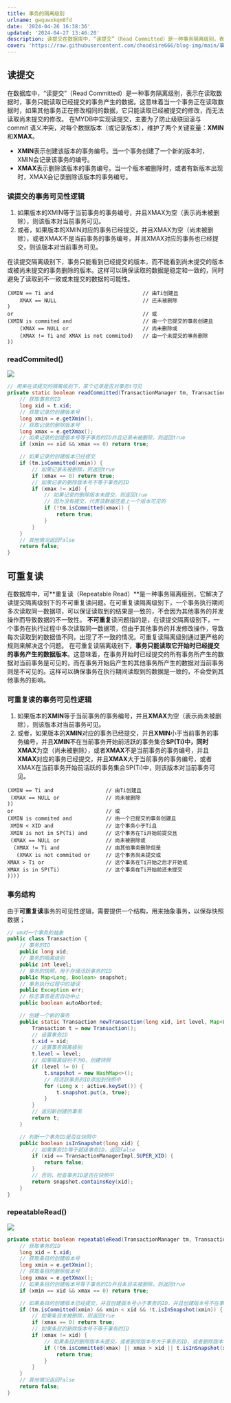 ```yaml
---
title: 事务的隔离级别
urlname: gwquwxkqm8fd
date: '2024-04-26 16:38:36'
updated: '2024-04-27 13:46:20'
description: 读提交在数据库中，“读提交”（Read Committed）是一种事务隔离级别，表示在读取数据时，事务只能读取已经提交的事务产生的数据。这意味着当一个事务正在读取数据时，如果其他事务正在修改相同的数据，它只能读取已经被提交的修改，而无法读取尚未提交的修改。在MYDB中实现读提交，主要为了防止级...
cover: 'https://raw.githubusercontent.com/choodsire666/blog-img/main/事务的隔离级别/cover.jpg'
---
```

## 读提交
在数据库中，“读提交”（Read Committed）是一种事务隔离级别，表示在读取数据时，事务只能读取已经提交的事务产生的数据。这意味着当一个事务正在读取数据时，如果其他事务正在修改相同的数据，它只能读取已经被提交的修改，而无法读取尚未提交的修改。
在MYDB中实现读提交，主要为了防止级联回滚与 commit 语义冲突，对每个数据版本（或记录版本），维护了两个关键变量：**XMIN**和**XMAX**。

- **XMIN**表示创建该版本的事务编号。当一个事务创建了一个新的版本时，XMIN会记录该事务的编号。
- **XMAX**表示删除该版本的事务编号。当一个版本被删除时，或者有新版本出现时，XMAX会记录删除该版本的事务编号。
### 读提交的事务可见性逻辑

1. 如果版本的XMIN等于当前事务的事务编号，并且XMAX为空（表示尚未被删除），则该版本对当前事务可见。
2. 或者，如果版本的XMIN对应的事务已经提交，并且XMAX为空（尚未被删除），或者XMAX不是当前事务的事务编号，并且XMAX对应的事务也已经提交，则该版本对当前事务可见。

在读提交隔离级别下，事务只能看到已经提交的版本，而不能看到尚未提交的版本或被尚未提交的事务删除的版本。这样可以确保读取的数据是稳定和一致的，同时避免了读取到不一致或未提交的数据的可能性。
```
(XMIN == Ti and                             // 由Ti创建且
    XMAX == NULL                            // 还未被删除
)
or                                          // 或
(XMIN is commited and                       // 由一个已提交的事务创建且
    (XMAX == NULL or                        // 尚未删除或
    (XMAX != Ti and XMAX is not commited)   // 由一个未提交的事务删除
))
```
### readCommited()
![](https://raw.githubusercontent.com/choodsire666/blog-img/main/事务的隔离级别/6251f1cdd88060fe5560061b7c76344a.png)
```java
// 用来在读提交的隔离级别下，某个记录是否对事务t可见
private static boolean readCommitted(TransactionManager tm, Transaction t, Entry e) {
    // 获取事务的ID
    long xid = t.xid;
    // 获取记录的创建版本号
    long xmin = e.getXmin();
    // 获取记录的删除版本号
    long xmax = e.getXmax();
    // 如果记录的创建版本号等于事务的ID并且记录未被删除，则返回true
    if (xmin == xid && xmax == 0) return true;

    // 如果记录的创建版本已经提交
    if (tm.isCommitted(xmin)) {
        // 如果记录未被删除，则返回true
        if (xmax == 0) return true;
        // 如果记录的删除版本号不等于事务的ID
        if (xmax != xid) {
            // 如果记录的删除版本未提交，则返回true
            // 因为没有提交，代表该数据还是上一个版本可见的
            if (!tm.isCommitted(xmax)) {
                return true;
            }
        }
    }
    // 其他情况返回false
    return false;
}
```
## 可重复读
在数据库中，可**重复读（Repeatable Read）**是一种事务隔离级别，它解决了读提交隔离级别下的不可重复读问题。在可重复读隔离级别下，一个事务执行期间多次读取同一数据项，可以保证读取到的结果是一致的，不会因为其他事务的并发操作而导致数据的不一致性。
**不可重复**读问题指的是，在读提交隔离级别下，一个事务在执行过程中多次读取同一数据项，但由于其他事务的并发修改操作，导致每次读取到的数据值不同，出现了不一致的情况。可重复读隔离级别通过更严格的规则来解决这个问题。
在可重复读隔离级别下，**事务只能读取它开始时已经提交的事务产生的数据版本**。这意味着，在事务开始时已经提交的所有事务所产生的数据对当前事务是可见的，而在事务开始后产生的其他事务所产生的数据对当前事务则是不可见的。这样可以确保事务在执行期间读取到的数据是一致的，不会受到其他事务的影响。
### 可重复读的事务可见性逻辑

1. 如果版本的**XMIN**等于当前事务的事务编号，并且**XMAX**为空（表示尚未被删除），则该版本对当前事务可见。
2. 或者，如果版本的**XMIN**对应的事务已经提交，并且**XMIN**小于当前事务的事务编号，并且**XMIN**不在当前事务开始前活跃的事务集合**SP(Ti)**中，同时**XMAX**为空（尚未被删除），或者**XMAX**不是当前事务的事务编号，并且**XMAX**对应的事务已经提交，并且**XMAX**大于当前事务的事务编号，或者XMAX在当前事务开始前活跃的事务集合SP(Ti)中，则该版本对当前事务可见。
```
(XMIN == Ti and                 // 由Ti创建且
 (XMAX == NULL or               // 尚未被删除
))
or                              // 或
(XMIN is commited and           // 由一个已提交的事务创建且
 XMIN < XID and                 // 这个事务小于Ti且
 XMIN is not in SP(Ti) and      // 这个事务在Ti开始前提交且
 (XMAX == NULL or               // 尚未被删除或
  (XMAX != Ti and               // 由其他事务删除但是
   (XMAX is not commited or     // 这个事务尚未提交或
XMAX > Ti or                    // 这个事务在Ti开始之后才开始或
XMAX is in SP(Ti)               // 这个事务在Ti开始前还未提交
))))
```
### 事务结构
由于**可重复读**事务的可见性逻辑，需要提供一个结构，用来抽象事务，以保存快照数据；
```java
// vm对一个事务的抽象
public class Transaction {
    // 事务的ID
    public long xid;
    // 事务的隔离级别
    public int level;
    // 事务的快照，用于存储活跃事务的ID
    public Map<Long, Boolean> snapshot;
    // 事务执行过程中的错误
    public Exception err;
    // 标志事务是否自动中止
    public boolean autoAborted;

    // 创建一个新的事务
    public static Transaction newTransaction(long xid, int level, Map<Long, Transaction> active) {
        Transaction t = new Transaction();
        // 设置事务ID
        t.xid = xid;
        // 设置事务隔离级别
        t.level = level;
        // 如果隔离级别不为0，创建快照
        if (level != 0) {
            t.snapshot = new HashMap<>();
            // 将活跃事务的ID添加到快照中
            for (Long x : active.keySet()) {
                t.snapshot.put(x, true);
            }
        }
        // 返回新创建的事务
        return t;
    }

    // 判断一个事务ID是否在快照中
    public boolean isInSnapshot(long xid) {
        // 如果事务ID等于超级事务ID，返回false
        if (xid == TransactionManagerImpl.SUPER_XID) {
            return false;
        }
        // 否则，检查事务ID是否在快照中
        return snapshot.containsKey(xid);
    }
}
```
### repeatableRead()
![](https://raw.githubusercontent.com/choodsire666/blog-img/main/事务的隔离级别/f9d4abaab3c6deac6647290c00cc3514.png)
```java
private static boolean repeatableRead(TransactionManager tm, Transaction t, Entry e) {
    // 获取事务的ID
    long xid = t.xid;
    // 获取条目的创建版本号
    long xmin = e.getXmin();
    // 获取条目的删除版本号
    long xmax = e.getXmax();
    // 如果条目的创建版本号等于事务的ID并且条目未被删除，则返回true
    if (xmin == xid && xmax == 0) return true;

    // 如果条目的创建版本已经提交，并且创建版本号小于事务的ID，并且创建版本号不在事务的快照中
    if (tm.isCommitted(xmin) && xmin < xid && !t.isInSnapshot(xmin)) {
        // 如果条目未被删除，则返回true
        if (xmax == 0) return true;
        // 如果条目的删除版本号不等于事务的ID
        if (xmax != xid) {
            // 如果条目的删除版本未提交，或者删除版本号大于事务的ID，或者删除版本号在事务的快照中，则返回true
            if (!tm.isCommitted(xmax) || xmax > xid || t.isInSnapshot(xmax)) {
                return true;
            }
        }
    }
    // 其他情况返回false
    return false;
}
```
